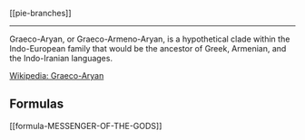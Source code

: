 [[pie-branches]]

---

Graeco-Aryan, or Graeco-Armeno-Aryan, is a hypothetical clade within the Indo-European family that would be the ancestor of Greek, Armenian, and the Indo-Iranian languages. 


[Wikipedia: Graeco-Aryan](https://en.wikipedia.org/wiki/Graeco-Aryan)


## Formulas
[[formula-MESSENGER-OF-THE-GODS]]